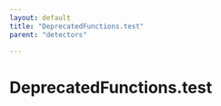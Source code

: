 ```yaml
---
layout: default
title: "DeprecatedFunctions.test"
parent: "detectors"

---
```

# DeprecatedFunctions.test
